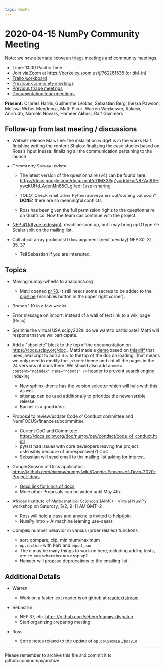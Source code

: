 ```yaml
---
tags: NumPy
---
```


# 2020-04-15 NumPy Community Meeting

Note: we now alternate between [triage meetings](https://hackmd.io/68i_JvOYQfy9ERiHgXMPvg) and community meetings.

- Time: 13:00 Pacific Time
- Join via Zoom at https://berkeley.zoom.us/j/762261535 (or [dial-in](https://berkeley.zoom.us/u/aC3ENhycM))
- [Trello workboard](https://trello.com/b/Azg4fYZH/numpy-at-bids)
- [Previous community meetings](https://github.com/numpy/archive/tree/master/status_meetings)
- [Previous triage meetings](https://github.com/numpy/archive/tree/master/triage_meetings)
- [Documentation team meetings](https://hackmd.io/oB_boakvRqKR-_2jRV-Qjg)


**Present:** Charles Harris, Guilherme Leobas, Sebastian Berg, Inessa Pawson, Melissa Weber Mendonca, Matti Picus, Warren Weckesser, Rakesh, Anirrudh, Marcelo Novaes, Hameer Abbasi, Ralf Gommers



## Follow-up from last meeting / discussions

- Website release
Mars Lee: the installation widget is in the works
Ralf: finishing writing the content
Shaloo: finalizing the case studies based on Ross’s input
Inessa: finalizing all the communication pertaining to the launch

- Community Survey update

    
  - The latest version of the questionnaire (v4) can be found here: https://docs.google.com/document/d/1MX3RqZyurlddFarV8ZAq9AHywzKUHd_AdenMn85CLgI/edit?usp=sharing 

  - TODO: Check what other Python surveys are out/coming out soon?
    **DONE:** there are no meaningful conflicts

  - Ross has been given the full permission rights to the questionnaire on Qualtrics. Now the team can continue with the project.

- [NEP 41 (dtype redesign)](https://numpy.org/neps/nep-0041-improved-dtype-support.html), deadline soon up, but I may bring up DType <-> Scalar split on the mailing list.

- Call about array protocols/`like=` argument (next tuesday) NEP 30, 31, 35, 37
  - Tell Sebastian if you are interested.



## Topics

- Moving numpy-wheels to anaconda.org
  - Matti opened [pr 78](https://github.com/MacPython/numpy-wheels/pull/78). It still needs some secrets to be added to the [pipeline](https://dev.azure.com/numpy/numpy/_apps/hub/ms.vss-build-web.ci-designer-hub?pipelineId=8&nonce=ojSEv15E9OGrmmh5iwMrKQ%3D%3D&branch=azure-pipelines2) (Variables button in the upper right corner).

- Branch 1.19 in a few weeks.

- Error message on import: instead of a wall of text link to a wiki page (Ross)

- Sprint in the virtual USA scipy2020: do we want to participate? Matti will respond that we will participate.

- Add a "obsolete" block to the top of the documentation on https://docs.scipy.org/doc . Matti made a [demo](https://docs.scipy.org/doc/numpy-1.3.x/genindex.html) based on [this diff](https://hackmd.io/cnvOU4R7Tv6No8WsBku02Q) that uses javascript to add a `div` to the top of the doc on loading. That means we only need to modify the `_static` theme and not all the pages in the 24 versions of docs there. We should also add a `<meta content="noindex" name="robots" />` header to prevent search engine indexing
  - New sphinx-theme has the version selector which will help with this as well.
  - sitemap can be used additionally to prioritize the newer/stable release.
  - Banner is a good idea.

- Proposal to review/update Code of Conduct committee and NumFOCUS/finance subcommittee.
  - Current CoC and Commitee: https://docs.scipy.org/doc/numpy/dev/conduct/code_of_conduct.html
  - pytest had issues with core developers leaving the project, ostensibly because of unresponsive(?) CoC
  - Sebastian will send email to the mailing list asking for interest.

- Google Season of Docs application: https://github.com/numpy/numpy/wiki/Google-Season-of-Docs-2020-Project-Ideas
    - [Good link for kinds of docs](https://documentation.divio.com/)
    - More other Proposals can be added until May 4th.

- African Institute of Mathematical Sciences (AIMS) - Virtual NumPy workshop on Saturday, 5/2, 9-11 AM GMT+2
  - Ross will hold a class and anyone is invited to help/join
  - NumPy Intro + AI machine learning use-cases


- Complex number behavior in various (order related) functions
  - sort, compare, clip, minimum/maximum
  - `np.isclose` with NaN and `equal_nan`
  - There may be many things to work on here, including adding tests, etc. to see where issues crop up?
  - Hameer will propose deprecations to the emailing list.





## Additional Details

- Warren

  - Work on a faster text reader is on github at [readtextstream](https://github.com/WarrenWeckesser/readtextstream).

- Sebastian
  * NEP 37, etc. https://github.com/seberg/numpy-dispatch
  * Start organizing preparing meeting.

- Ross
  * Some notes related to the update of [`np.polynomial`/`poly1d`](https://hackmd.io/1CUvnChwQmmpqrvmIbKDsA)

---

Please remember to archive this file and commit it to github.com/numpy/archive

